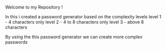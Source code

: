 Welcome to my Repository !

In this i created a password generator based on the complexity levels 
level 1 - 4 characters only
level 2 - 4 to 8 characters only
level 3 - above 8 characters

By using the this password generator we can create more complex passwords
